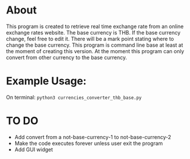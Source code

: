 # About

This program is created to retrieve real time exchange rate from an online exchange rates website.
The base currency is THB. If the base currency change, feel free to edit it. There will be a mark 
point stating where to change the base currency.
This program is command line base at least at the moment of creating this version. At the moment 
this program can only convert from other currency to the base currency.

# Example Usage:
On terminal: 
	`python3 currencies_converter_thb_base.py`

# TO DO

- Add convert from a not-base-currency-1 to not-base-currency-2
- Make the code executes forever unless user exit the program
- Add GUI widget